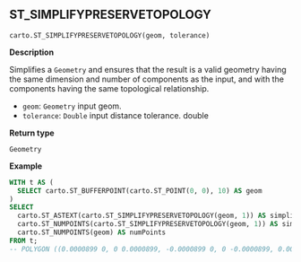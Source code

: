 ## ST_SIMPLIFYPRESERVETOPOLOGY

```sql:signature
carto.ST_SIMPLIFYPRESERVETOPOLOGY(geom, tolerance)
```

**Description**

Simplifies a `Geometry` and ensures that the result is a valid geometry having the same dimension and number of components as the input, and with the components having the same topological relationship.

* `geom`: `Geometry` input geom.
* `tolerance`: `Double` input distance tolerance.
double

**Return type**

`Geometry`

**Example**

```sql
WITH t AS (
  SELECT carto.ST_BUFFERPOINT(carto.ST_POINT(0, 0), 10) AS geom
)
SELECT
  carto.ST_ASTEXT(carto.ST_SIMPLIFYPRESERVETOPOLOGY(geom, 1)) AS simplifiedGeom,
  carto.ST_NUMPOINTS(carto.ST_SIMPLIFYPRESERVETOPOLOGY(geom, 1)) AS simplifiedNumpoints,
  carto.ST_NUMPOINTS(geom) AS numPoints
FROM t;
-- POLYGON ((0.0000899 0, 0 0.0000899, -0.0000899 0, 0 -0.0000899, 0.0000899 0)) | 5 | 101
```